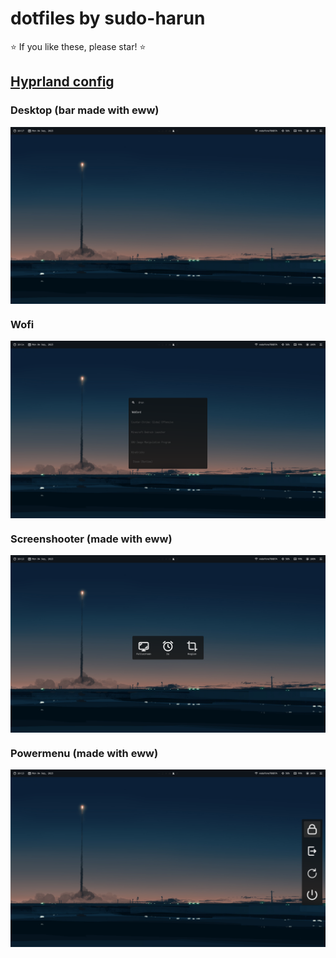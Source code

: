 # dotfiles by sudo-harun

⭐ If you like these, please star! ⭐

## <a href="https://github.com/sudo-harun/dotfiles/tree/hyprland">Hyprland config</a>
  
### Desktop (bar made with eww)
<img src="./assets/hyprland1.png" align="center">

### Wofi
<img src="./assets/hyprland2.png" align="center">

### Screenshooter (made with eww)
<img src="./assets/hyprland3.png" align="center">

### Powermenu (made with eww)
<img src="./assets/hyprland4.png" align="center">
